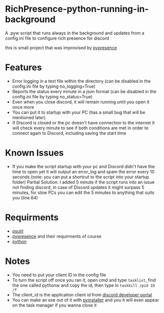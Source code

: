 # RichPresence-python-running-in-background
A .pyw script that runs always in the background and updates from a config.ini file to configure rich presence for discord


this is small project that was improvised by [pypresence](https://github.com/qwertyquerty/pypresence)

# Features
- Error logging in a text file within the directory (can be disabled in the config.ini file by typing no_logging=True)
- Reports the status every minute in a json format (can be disabled in the config.ini file by typing no_status=True)
- Even when you close discord, it will remain running until you open it once more
- You can put it to startup with your PC (has a small bug that will be mentioned later)
- If Discord is closed or the pc doesn't have connection to the internet it will check every minute to see if both conditions are met in order to connect again to Discord, including saving the start time

# Known Issues
- If you make the script startup with your pc and Discord didn't have the time to open yet it will output an error_log and spam the error every 10 seconds (note: you can put a shortcut to the script into your startup folder) Partial Solution: I added 5 minute if the script runs into an issue not finding discord, in case of Discord updates it might surpass 5 minutes, for slow PCs you can edit the 5 minutes to anything that suits you (line 64)

# Requirments
- [psutil](https://pypi.org/project/psutil/)
- [pypresence](https://github.com/qwertyquerty/pypresence) and their requirments of course
- [python](https://www.python.org/)

# Notes
- You need to put your client ID in the config file
- To turn the script off once you ran it, open cmd and type `tasklist`, find the one called pythonw and copy the id, then type in `taskkill /pid ID /f`
- The client_id is the application client id from [discord developer portal](https://discord.com/developers)
- You can make an exe out of it with [pyinstaller](https://pypi.org/project/pyinstaller/) and you it will even appear on the task manager if you wanna close it
